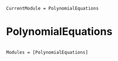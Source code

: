 ```@meta
CurrentModule = PolynomialEquations
```

# PolynomialEquations

```@index
```

```@autodocs
Modules = [PolynomialEquations]
```

